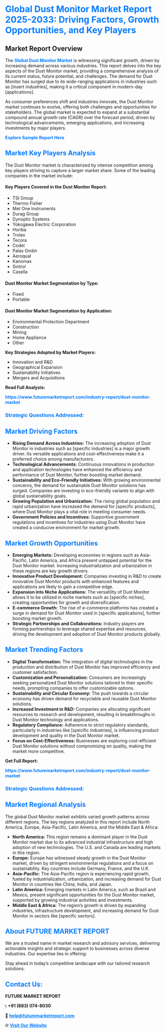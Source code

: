 <h1 style="color: #007BFF;">Global Dust Monitor Market Report 2025-2033: Driving Factors, Growth Opportunities, and Key Players</h1>

<section id="overview">
<h2>Market Report Overview</h2>
<p>The <a href="https://www.futuremarketreport.com/industry-report/dust-monitor-market" style="color: #007BFF; text-decoration: none;"><strong>Global Dust Monitor Market</strong></a> is witnessing significant growth, driven by increasing demand across various industries. This report delves into the key aspects of the Dust Monitor market, providing a comprehensive analysis of its current status, future potential, and challenges. The demand for Dust Monitor has surged due to its wide-ranging applications in industries such as [insert industries], making it a critical component in modern-day [applications].</p>
<p>As consumer preferences shift and industries innovate, the Dust Monitor market continues to evolve, offering both challenges and opportunities for stakeholders. The global market is expected to expand at a substantial compound annual growth rate (CAGR) over the forecast period, driven by technological advancements, emerging applications, and increasing investments by major players.</p>
</section>

<section id="overview">
<p><a href="https://www.futuremarketreport.com/request-sample/reportId=83561" style="color: #007BFF; text-decoration: none;"><strong>Explore Sample Report Here</strong></a></p>
</section>

<section id="key-players">
<h2 style="color: #007BFF;">Market Key Players Analysis</h2>
<p>The Dust Monitor market is characterized by intense competition among key players striving to capture a larger market share. Some of the leading companies in the market include:</p>
<h4>Key Players Covered in the Dust Monitor Report:</h4>
<ul><li>TSI Group</li><li>Thermo Fisher</li><li>Met One Instruments</li><li>Durag Group</li><li>Dynoptic Systems</li><li>Yokogawa Electric Corporation</li><li>Horiba</li><li>Trolex</li><li>Tecora</li><li>Codel</li><li>Palas Gmbh</li><li>Aeroqual</li><li>Kanomax</li><li>Sintrol</li><li>Casella</li></ul>
<h4>Dust Monitor Market Segmentation by Type:</h4>
<ul><li>Fixed</li><li>Portable</li></ul>

<h4>Dust Monitor Market Segmentation by Application:</h4>
<ul><li>Environmental Protection Department</li><li>Construction</li><li>Mining</li><li>Home Appliance</li><li>Other</li></ul>
<p><strong>Key Strategies Adopted by Market Players:</strong></p>
<ul>
<li>Innovation and R&D</li>
<li>Geographical Expansion</li>
<li>Sustainability Initiatives</li>
<li>Mergers and Acquisitions</li>
</ul>
</section>

<section>
<p><strong>Read Full Analysis: </strong></p><a href="https://www.futuremarketreport.com/industry-report/dust-monitor-market" style="color: #007BFF; text-decoration: none;"><strong>https://www.futuremarketreport.com/industry-report/dust-monitor-market</strong></a>
<h3 style="color: #007BFF;">Strategic Questions Addressed:</h3>
</section>

<section id="driving-factors">
<h2 style="color: #007BFF;">Market Driving Factors</h2>
<ul>
<li><strong>Rising Demand Across Industries:</strong> The increasing adoption of Dust Monitor in industries such as [specific industries] is a major growth driver. Its versatile applications and cost-effectiveness make it a preferred choice among manufacturers.</li>
<li><strong>Technological Advancements:</strong> Continuous innovations in production and application technologies have enhanced the efficiency and performance of Dust Monitor, further boosting market demand.</li>
<li><strong>Sustainability and Eco-Friendly Initiatives:</strong> With growing environmental concerns, the demand for sustainable Dust Monitor solutions has surged. Companies are investing in eco-friendly variants to align with global sustainability goals.</li>
<li><strong>Growing Population and Urbanization:</strong> The rising global population and rapid urbanization have increased the demand for [specific products], where Dust Monitor plays a vital role in meeting consumer needs.</li>
<li><strong>Government Policies and Incentives:</strong> Supportive government regulations and incentives for industries using Dust Monitor have created a conducive environment for market growth.</li>
</ul>
</section>

<section id="growth-opportunities">
<h2 style="color: #007BFF;">Market Growth Opportunities</h2>
<ul>
<li><strong>Emerging Markets:</strong> Developing economies in regions such as Asia-Pacific, Latin America, and Africa present untapped potential for the Dust Monitor market. Increasing industrialization and urbanization in these regions are key growth drivers.</li>
<li><strong>Innovative Product Development:</strong> Companies investing in R&D to create innovative Dust Monitor products with enhanced features and applications are likely to gain a competitive edge.</li>
<li><strong>Expansion into Niche Applications:</strong> The versatility of Dust Monitor allows it to be utilized in niche markets such as [specific niches], creating opportunities for growth and diversification.</li>
<li><strong>E-commerce Growth:</strong> The rise of e-commerce platforms has created a surge in demand for Dust Monitor used in [specific applications], further boosting market growth.</li>
<li><strong>Strategic Partnerships and Collaborations:</strong> Industry players are forming partnerships to leverage shared expertise and resources, driving the development and adoption of Dust Monitor products globally.</li>
</ul>
</section>

<section id="trending-factors">
<h2 style="color: #007BFF;">Market Trending Factors</h2>
<ul>
<li><strong>Digital Transformation:</strong> The integration of digital technologies in the production and distribution of Dust Monitor has improved efficiency and customer satisfaction.</li>
<li><strong>Customization and Personalization:</strong> Consumers are increasingly seeking personalized Dust Monitor solutions tailored to their specific needs, prompting companies to offer customizable options.</li>
<li><strong>Sustainability and Circular Economy:</strong> The push towards a circular economy has driven demand for recyclable and reusable Dust Monitor solutions.</li>
<li><strong>Increased Investment in R&D:</strong> Companies are allocating significant resources to research and development, resulting in breakthroughs in Dust Monitor technology and applications.</li>
<li><strong>Regulatory Compliance:</strong> Adherence to strict regulatory standards, particularly in industries like [specific industries], is influencing product development and quality in the Dust Monitor market.</li>
<li><strong>Focus on Cost-Effectiveness:</strong> Businesses are exploring cost-efficient Dust Monitor solutions without compromising on quality, making the market more competitive.</li>
</ul>
</section>

<section>
<p><strong>Get Full Report: </strong></p><a href="https://www.futuremarketreport.com/industry-report/dust-monitor-market" style="color: #007BFF; text-decoration: none;"><strong>https://www.futuremarketreport.com/industry-report/dust-monitor-market</strong></a>
<h3 style="color: #007BFF;">Strategic Questions Addressed:</h3>
</section>


<section id="regional-analysis">
<h2 style="color: #007BFF;">Market Regional Analysis</h2>
<p>The global Dust Monitor market exhibits varied growth patterns across different regions. The key regions analyzed in this report include North America, Europe, Asia-Pacific, Latin America, and the Middle East & Africa:</p>
<ul>
<li><strong>North America:</strong> This region remains a dominant player in the Dust Monitor market due to its advanced industrial infrastructure and high adoption of new technologies. The U.S. and Canada are leading markets in this region.</li>
<li><strong>Europe:</strong> Europe has witnessed steady growth in the Dust Monitor market, driven by stringent environmental regulations and a focus on sustainability. Key countries include Germany, France, and the U.K.</li>
<li><strong>Asia-Pacific:</strong> The Asia-Pacific region is experiencing rapid growth, fueled by industrialization, urbanization, and increasing demand for Dust Monitor in countries like China, India, and Japan.</li>
<li><strong>Latin America:</strong> Emerging markets in Latin America, such as Brazil and Mexico, present significant opportunities for the Dust Monitor market, supported by growing industrial activities and investments.</li>
<li><strong>Middle East & Africa:</strong> The region’s growth is driven by expanding industries, infrastructure development, and increasing demand for Dust Monitor in sectors like [specific sectors].</li>
</ul>
</section>

<footer>
<h2 style="color: #007BFF;">About FUTURE MARKET REPORT</h2>
<p>We are a trusted name in market research and advisory services, delivering actionable insights and strategic support to businesses across diverse industries. Our expertise lies in offering:</p>

<p>Stay ahead in today’s competitive landscape with our tailored research solutions.</p>

<h2 style="color: #007BFF;">Contact Us:</h2>
<p><strong>FUTURE MARKET REPORT</strong></p>
<p>📞 <strong>+91 (883) 074-8030</strong></p>
<p>📧 <strong><a href="mailto:help@futuremarketreport.com" style="color: #007BFF;">help@futuremarketreport.com</a></strong></p>
<p>🌐 <strong><a href="https://www.futuremarketreport.com/" style="color: #007BFF;">Visit Our Website</a></strong></p>
</footer>